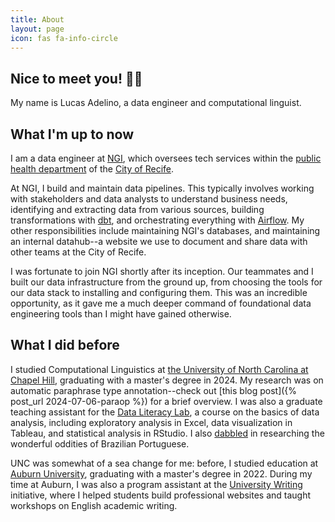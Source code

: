 ```yaml
---
title: About
layout: page
icon: fas fa-info-circle
---
```


## Nice to meet you! 👋🏽

My name is Lucas Adelino, a data engineer and computational linguist.

## What I'm up to now
I am a data engineer at [NGI](https://github.com/NGI-SECOGE-SESAU), which oversees tech services within the [public health department](https://www2.recife.pe.gov.br/pagina/secretaria-de-saude) of the [City of Recife](https://www2.recife.pe.gov.br). 

At NGI, I build and maintain data pipelines. This typically involves working with stakeholders and data analysts to understand business needs, identifying and extracting data from various sources, building transformations with [dbt](https://www.getdbt.com/product/what-is-dbt), and orchestrating everything with [Airflow](https://airflow.apache.org/). My other responsibilities include maintaining NGI's databases, and maintaining an internal datahub--a website we use to document and share data with other teams at the City of Recife.

I was fortunate to join NGI shortly after its inception. Our teammates and I built our data infrastructure from the ground up, from choosing the tools for our data stack to installing and configuring them. This was an incredible opportunity, as it gave me a much deeper command of foundational data engineering tools than I might have gained otherwise.

## What I did before

I studied Computational Linguistics at [the University of North Carolina at Chapel Hill](https://linguistics.unc.edu/), graduating with a master's degree in 2024. My research was on automatic paraphrase type annotation--check out [this blog post]({% post_url 2024-07-06-paraop %}) for a brief overview. I was also a graduate teaching assistant for the [Data Literacy Lab](https://ideasinaction.unc.edu/first-year-foundations/ideas-information-and-inquiry/), a course on the basics of data analysis, including exploratory analysis in Excel, data visualization in Tableau, and statistical analysis in RStudio. I also [dabbled](https://bpb-us-e1.wpmucdn.com/sites.mit.edu/dist/2/943/files/2023/08/adelino-smith.pdf) in researching the wonderful oddities of Brazilian Portuguese. 

UNC was somewhat of a sea change for me: before, I studied education at [Auburn University](https://auburn.edu), graduating with a master's degree in 2022. During my time at Auburn, I was also a program assistant at the [University Writing](https://www.auburn.edu/academic/provost/university-writing/) initiative, where I helped students build professional websites and taught workshops on English academic writing.